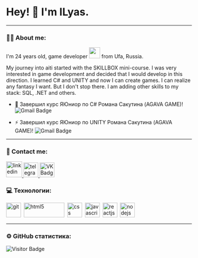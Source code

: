 # Hey! :wave: I'm ILyas.
___

### :man_technologist: Аbout me:

I'm  24 years old, game developer <img src="https://media.giphy.com/media/WUlplcMpOCEmTGBtBW/giphy.gif" width="30px"> from Ufa, Russia.


 My journey into aiti started with the SKILLBOX mini-course. I was very interested in game development and decided that I would develop in this direction. I learned C# and UNITY and now I can create games. I can realize any fantasy I want. But I don't stop there. I am adding other skills to my stack: SQL, .NET and others.


- :telescope: Завершил курс ЯЮниор по C# Романа Сакутина (AGAVA GAME)! ![Gmail Badge](https://static.tildacdn.com/tild6563-6561-4365-b333-363831353866/ijunior.svg)


- :zap: Завершил курс ЯЮниор по UNITY Романа Сакутина (AGAVA GAME)! ![Gmail Badge](https://static.tildacdn.com/tild3063-3032-4238-b836-353538366239/Logo.svg) 


___

### 🤝 Contact me:

  <div id="badges">
    <a href="https://leetcode.com/ilyas_safiullin/" target="_blank">
      <img src="https://camo.githubusercontent.com/33a866c3d12a78f53294cd8737a61f1b8a699f67ee14881c20530963d4ca9a8f/68747470733a2f2f63646e2d312e776562636174616c6f672e696f2f636174616c6f672f6c656574636f64652f6c656574636f64652d69636f6e2e706e67" width="43" height="43" alt="linkedin" />
    </a>
    <a href="https://t.me/m111111111114" target="_blank">
      <img src="https://cdn-icons-png.flaticon.com/512/2111/2111646.png" width="40" height="40" alt="telegram group" />
    </a>
    </a>
    <a href="https://vk.com/ilyask1n" target="_blank">
      <img src="https://cdn-icons-png.flaticon.com/512/145/145813.png" width="40" height="40" alt="VK Badge"/>
    </a>
  </div>
  
### 💻 Технологии:

<div>
  <img src="https://upload.wikimedia.org/wikipedia/commons/b/bd/Logo_C_sharp.svg" title="git" alt="git" width="40" height="40"/>&nbsp
  <img src="https://upload.wikimedia.org/wikipedia/commons/1/19/Unity_Technologies_logo.svg" title="html5" alt="html5" width="110" height="40"/>&nbsp
  <img src="https://upload.wikimedia.org/wikipedia/commons/7/7d/Microsoft_.NET_logo.svg" title="css" alt="css" width="40" height="40"/>&nbsp
  <img src="https://w7.pngwing.com/pngs/170/924/png-transparent-microsoft-sql-server-microsoft-azure-sql-database-microsoft-text-logo-microsoft-azure.png" title="javascript" alt="javascript" width="40" height="40"/>&nbsp
  <img src="https://upload.wikimedia.org/wikipedia/commons/3/3f/Git_icon.svg" title="reactjs" alt="reactjs" width="40" height="40"/>&nbsp
  <img src="https://upload.wikimedia.org/wikipedia/commons/c/c2/GitHub_Invertocat_Logo.svg" title="nodejs" alt="nodejs" width="40" height="40"/>&nbsp
</div>

---
### ⚙️ GitHub статистика:

![Visitor Badge](https://visitor-badge.laobi.icu/badge?page_id=IlyasSafiullinDev)
